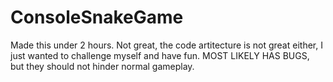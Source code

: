 # ConsoleSnakeGame
Made this under 2 hours. Not great, the code artitecture is not great either, I just wanted to challenge myself and have fun.
MOST LIKELY HAS BUGS, but they should not hinder normal gameplay.
